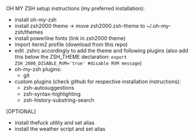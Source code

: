 OH MY ZSH setup instructions (my preferred installation):
- install oh-my-zsh
- install zsh2000 theme -> move zsh2000.zsh-theme to ~/.oh-my-zsh/themes
- install powerline fonts (link in zsh2000 theme)
- import iterm2 profile (download from this repo)
- edit .zshrc accordingly to add the theme and following plugins (also add this below the ZSH_THEME declaration: `export ZSH_2000_DISABLE_RVM='true' #disable RVM message`)
- oh-my-zsh plugins:
  - git
- custom plugins (check github for respective installation instructions):
  - zsh-autosuggestions
  - zsh-syntax-highlighting
  - zsh-history-substring-search

[OPTIONAL]
- install thefuck utility and set alias
- install the weather script and set alias
